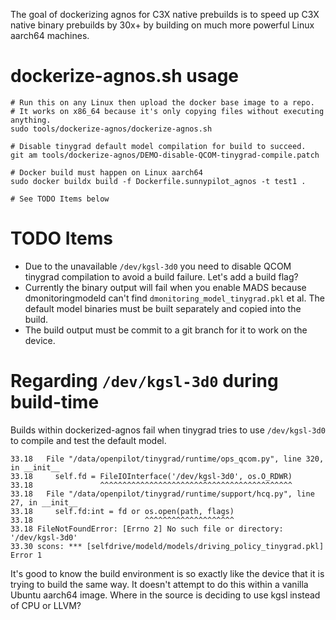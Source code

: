 The goal of dockerizing agnos for C3X native prebuilds is to speed up C3X native binary prebuilds by 30x+ by building on much more powerful Linux aarch64 machines.

# dockerize-agnos.sh usage
```
# Run this on any Linux then upload the docker base image to a repo.
# It works on x86_64 because it's only copying files without executing anything.
sudo tools/dockerize-agnos/dockerize-agnos.sh

# Disable tinygrad default model compilation for build to succeed.
git am tools/dockerize-agnos/DEMO-disable-QCOM-tinygrad-compile.patch

# Docker build must happen on Linux aarch64
sudo docker buildx build -f Dockerfile.sunnypilot_agnos -t test1 .

# See TODO Items below
```

# TODO Items
* Due to the unavailable `/dev/kgsl-3d0` you need to disable QCOM tinygrad compilation to avoid a build failure. Let's add a build flag?
* Currently the binary output will fail when you enable MADS because dmonitoringmodeld can't find `dmonitoring_model_tinygrad.pkl` et al. The default model binaries must be built separately and copied into the build.
* The build output must be commit to a git branch for it to work on the device.

# Regarding `/dev/kgsl-3d0` during build-time
Builds within dockerized-agnos fail when tinygrad tries to use `/dev/kgsl-3d0` to compile and test the default model.

```
33.18   File "/data/openpilot/tinygrad/runtime/ops_qcom.py", line 320, in __init__
33.18     self.fd = FileIOInterface('/dev/kgsl-3d0', os.O_RDWR)
33.18               ^^^^^^^^^^^^^^^^^^^^^^^^^^^^^^^^^^^^^^^^^^^
33.18   File "/data/openpilot/tinygrad/runtime/support/hcq.py", line 27, in __init__
33.18     self.fd:int = fd or os.open(path, flags)
33.18                         ^^^^^^^^^^^^^^^^^^^^
33.18 FileNotFoundError: [Errno 2] No such file or directory: '/dev/kgsl-3d0'
33.30 scons: *** [selfdrive/modeld/models/driving_policy_tinygrad.pkl] Error 1
```

It's good to know the build environment is so exactly like the device that it is trying to build the same way. It doesn't attempt to do this within a vanilla Ubuntu aarch64 image. Where in the source is deciding to use kgsl instead of CPU or LLVM?

